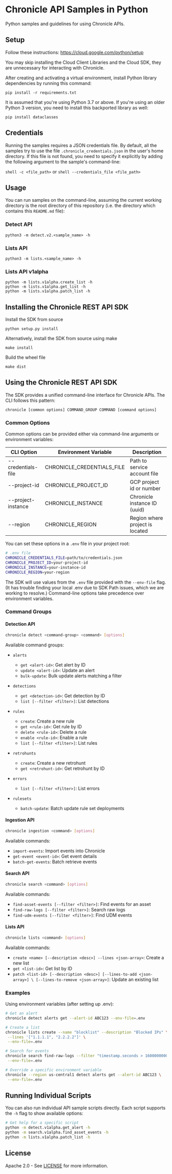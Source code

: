 # Chronicle API Samples in Python

Python samples and guidelines for using Chronicle APIs.

## Setup

Follow these instructions: https://cloud.google.com/python/setup

You may skip installing the Cloud Client Libraries and the Cloud SDK, they are
unnecessary for interacting with Chronicle.

After creating and activating a virtual environment, install Python
library dependencies by running this command:

```shell
pip install -r requirements.txt
```

It is assumed that you're using Python 3.7 or above. If you're using an older
Python 3 version, you need to install this backported library as well:

```shell
pip install dataclasses
```

## Credentials

Running the samples requires a JSON credentials file. By default, all the
samples try to use the file `.chronicle_credentials.json` in the user's home
directory. If this file is not found, you need to specify it explicitly by
adding the following argument to the sample's command-line:

`shell -c <file_path>` or `shell --credentials_file <file_path>`

## Usage

You can run samples on the command-line, assuming the current working directory
is the root directory of this repository (i.e. the directory which contains
this `README.md` file):

### Detect API

```shell
python3 -m detect.v2.<sample_name> -h
```

### Lists API

```shell
python3 -m lists.<sample_name> -h
```

### Lists API v1alpha

```shell
python -m lists.v1alpha.create_list -h
python -m lists.v1alpha.get_list -h
python -m lists.v1alpha.patch_list -h
```

## Installing the Chronicle REST API SDK

Install the SDK from source
```
python setup.py install
```

Alternatively, install the SDK from source using make
```
make install
```

Build the wheel file
```
make dist
```

## Using the Chronicle REST API SDK

The SDK provides a unified command-line interface for Chronicle APIs.
The CLI follows this pattern:
```
chronicle [common options] COMMAND_GROUP COMMAND [command options]
```

### Common Options

Common options can be provided either via command-line arguments or environment
variables:

| CLI Option         | Environment Variable        | Description                   |
|--------------------|----------------------------|--------------------------------|
| --credentials-file | CHRONICLE_CREDENTIALS_FILE | Path to service account file   |
| --project-id       | CHRONICLE_PROJECT_ID       | GCP project id or number       |
| --project-instance | CHRONICLE_INSTANCE         | Chronicle instance ID (uuid)   |
| --region           | CHRONICLE_REGION           | Region where project is located|

You can set these options in a `.env` file in your project root:

```bash
# .env file
CHRONICLE_CREDENTIALS_FILE=path/to/credentials.json
CHRONICLE_PROJECT_ID=your-project-id
CHRONICLE_INSTANCE=your-instance-id
CHRONICLE_REGION=your-region
```

The SDK will use values from the `.env` file provided with the `--env-file`
flag. (It has trouble finding your local .env due to SDK Path issues, which we
are working to resolve.) Command-line options take precedence over environment
variables.

### Command Groups

#### Detection API
```bash
chronicle detect <command-group> <command> [options]
```

Available command groups:

- `alerts`
  - `get <alert-id>`: Get alert by ID
  - `update <alert-id>`: Update an alert
  - `bulk-update`: Bulk update alerts matching a filter

- `detections`
  - `get <detection-id>`: Get detection by ID
  - `list [--filter <filter>]`: List detections

- `rules`
  - `create`: Create a new rule
  - `get <rule-id>`: Get rule by ID
  - `delete <rule-id>`: Delete a rule
  - `enable <rule-id>`: Enable a rule
  - `list [--filter <filter>]`: List rules

- `retrohunts`
  - `create`: Create a new retrohunt
  - `get <retrohunt-id>`: Get retrohunt by ID

- `errors`
  - `list [--filter <filter>]`: List errors

- `rulesets`
  - `batch-update`: Batch update rule set deployments

#### Ingestion API
```bash
chronicle ingestion <command> [options]
```

Available commands:

- `import-events`: Import events into Chronicle
- `get-event <event-id>`: Get event details
- `batch-get-events`: Batch retrieve events

#### Search API
```bash
chronicle search <command> [options]
```

Available commands:

- `find-asset-events [--filter <filter>]`: Find events for an asset
- `find-raw-logs [--filter <filter>]`: Search raw logs
- `find-udm-events [--filter <filter>]`: Find UDM events

#### Lists API
```bash
chronicle lists <command> [options]
```

Available commands:

- `create <name> [--description <desc>] --lines <json-array>`: Create a new list
- `get <list-id>`: Get list by ID
- `patch <list-id> [--description <desc>]
  [--lines-to-add <json-array>] \
  [--lines-to-remove <json-array>]`: Update an existing list

### Examples

Using environment variables (after setting up .env):
```bash
# Get an alert
chronicle detect alerts get --alert-id ABC123 --env-file=.env

# Create a list
chronicle lists create --name "blocklist" --description "Blocked IPs" \
 --lines '["1.1.1.1", "2.2.2.2"]' \
 --env-file=.env

# Search for events
chronicle search find-raw-logs --filter "timestamp.seconds > 1600000000" \
 --env-file=.env

# Override a specific environment variable
chronicle --region us-central1 detect alerts get --alert-id ABC123 \
 --env-file=.env
```

## Running Individual Scripts

You can also run individual API sample scripts directly.
Each script supports the `-h` flag to show available options:

```bash
# Get help for a specific script
python -m detect.v1alpha.get_alert -h
python -m search.v1alpha.find_asset_events -h
python -m lists.v1alpha.patch_list -h
```

## License

Apache 2.0 - See [LICENSE](LICENSE) for more information.
